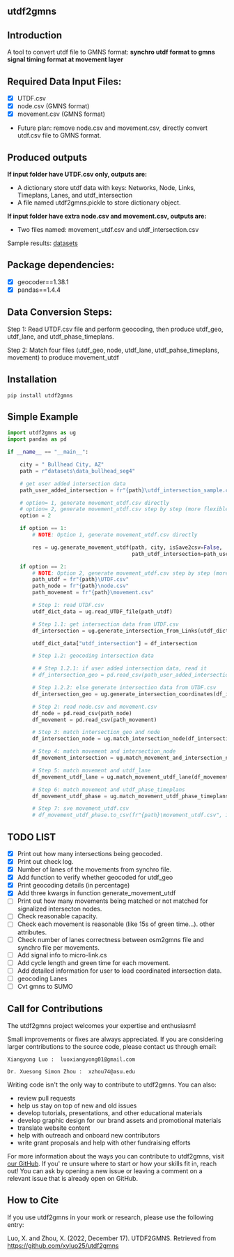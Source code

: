## utdf2gmns

## Introduction

A tool to convert utdf file to GMNS format:  **synchro utdf format to gmns signal timing format at movement layer**

## Required Data Input Files:

* [X] UTDF.csv
* [X] node.csv (GMNS format)
* [X] movement.csv (GMNS format)

* Future plan: remove node.csv and movement.csv, directly convert utdf.csv file to GMNS format.

## **Produced outputs**

**If input folder have UTDF.csv only, outputs are:**

* A dictionary store utdf data with keys: Networks, Node, Links, Timeplans, Lanes, and utdf_intersection
* A file named utdf2gmns.pickle to store dictionary object.

**If input folder have extra node.csv and movement.csv, outputs are:**

* Two files named:  movement_utdf.csv and utdf_intersection.csv

Sample results: [datasets](https://github.com/asu-trans-ai-lab/utdf2gmns/tree/main/datasets)

## **Package dependencies**:

* [X] geocoder==1.38.1
* [X] pandas==1.4.4

## Data Conversion Steps:

Step 1: Read UTDF.csv file and perform geocoding, then produce utdf_geo, utdf_lane, and utdf_phase_timeplans.

Step 2: Match four files (utdf_geo, node, utdf_lane, utdf_pahse_timeplans, movement) to produce movement_utdf

## Installation

`pip install utdf2gmns`

## Simple Example

```python
import utdf2gmns as ug
import pandas as pd

if __name__ == "__main__":

    city = " Bullhead City, AZ"
    path = r"datasets\data_bullhead_seg4"

    # get user added intersection data
    path_user_added_intersection = fr"{path}\utdf_intersection_sample.csv"

    # option= 1, generate movement_utdf.csv directly
    # option= 2, generate movement_utdf.csv step by step (more flexible)
    option = 2

    if option == 1:
        # NOTE: Option 1, generate movement_utdf.csv directly

        res = ug.generate_movement_utdf(path, city, isSave2csv=False,
                                        path_utdf_intersection=path_user_added_intersection)

    if option == 2:
        # NOTE: Option 2, generate movement_utdf.csv step by step (more flexible)
        path_utdf = fr"{path}\UTDF.csv"
        path_node = fr"{path}\node.csv"
        path_movement = fr"{path}\movement.csv"

        # Step 1: read UTDF.csv
        utdf_dict_data = ug.read_UTDF_file(path_utdf)

        # Step 1.1: get intersection data from UTDF.csv
        df_intersection = ug.generate_intersection_from_Links(utdf_dict_data["Links"], city_name=city)

        utdf_dict_data["utdf_intersection"] = df_intersection

        # Step 1.2: geocoding intersection data

        # # Step 1.2.1: if user added intersection data, read it
        # df_intersection_geo = pd.read_csv(path_user_added_intersection)

        # Step 1.2.2: else generate intersection data from UTDF.csv
        df_intersection_geo = ug.generate_intersection_coordinates(df_intersection)

        # Step 2: read node.csv and movement.csv
        df_node = pd.read_csv(path_node)
        df_movement = pd.read_csv(path_movement)

        # Step 3: match intersection_geo and node
        df_intersection_node = ug.match_intersection_node(df_intersection_geo, df_node, max_distance_threshold=0.1)

        # Step 4: match movement and intersection_node
        df_movement_intersection = ug.match_movement_and_intersection_node(df_movement, df_intersection_node)

        # Step 5: match movement and utdf_lane
        df_movement_utdf_lane = ug.match_movement_utdf_lane(df_movement_intersection, utdf_dict_data)

        # Step 6: match movement and utdf_phase_timeplans
        df_movement_utdf_phase = ug.match_movement_utdf_phase_timeplans(df_movement_utdf_lane, utdf_dict_data)

        # Step 7: sve movement_utdf.csv
        # df_movement_utdf_phase.to_csv(fr"{path}\movement_utdf.csv", index=False)

```

## TODO LIST

* [X] Print out how many intersections being geocoded.
* [X] Print out check log.
* [X] Number of lanes of the movements from synchro file.
* [X] Add function to verify whether geocoded for utdf_geo
* [X] Print geocoding details (in percentage)
* [X] Add three kwargs in function generate_movement_utdf
* [ ] Print out how many movements being matched or not matched for signalized intersecton nodes.
* [ ] Check reasonable capacity.
* [ ] Check each movement is reasonable (like 15s of green time...). other attributes.
* [ ] Check number of lanes correctness between osm2gmns file and synchro file per movements.
* [ ] Add signal info to micro-link.cs
* [ ] Add cycle length and green time for each movement.
* [ ] Add detailed information for user to load coordinated intersection data.
* [ ] geocoding Lanes
* [ ] Cvt gmns to SUMO

## Call for Contributions

The utdf2gmns project welcomes your expertise and enthusiasm!

Small improvements or fixes are always appreciated. If you are considering larger contributions to the source code, please contact us through email:

    Xiangyong Luo :  luoxiangyong01@gmail.com

    Dr. Xuesong Simon Zhou :  xzhou74@asu.edu

Writing code isn't the only way to contribute to utdf2gmns. You can also:

* review pull requests
* help us stay on top of new and old issues
* develop tutorials, presentations, and other educational materials
* develop graphic design for our brand assets and promotional materials
* translate website content
* help with outreach and onboard new contributors
* write grant proposals and help with other fundraising efforts

For more information about the ways you can contribute to utdf2gmns, visit [our GitHub](https://github.com/asu-trans-ai-lab/utdf2gmns). If you' re unsure where to start or how your skills fit in, reach out! You can ask by opening a new issue or leaving a comment on a relevant issue that is already open on GitHub.

## **How to Cite**

If you use utdf2gmns in your work or research, please use the following entry:

Luo, X. and Zhou, X. (2022, December 17). UTDF2GMNS. Retrieved from https://github.com/xyluo25/utdf2gmns
